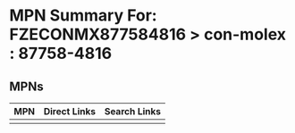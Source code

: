 



# MPN Summary For: FZECONMX877584816 > con-molex : 87758-4816

## MPNs
  

|MPN|Direct Links|Search Links|
| :--- | :--- | :--- |
||||
